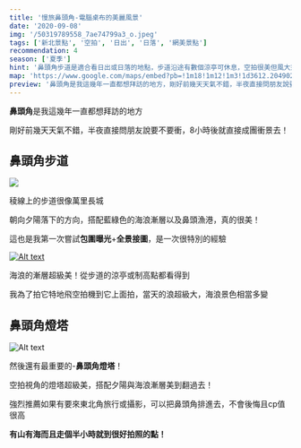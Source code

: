 ```yaml
---
title: '慢旅鼻頭角-電腦桌布的美麗風景'
date: '2020-09-08'
img: '/50319789558_7ae74799a3_o.jpeg'
tags: ['新北景點', '空拍', '日出', '日落', '網美景點']
recommendation: 4
season: ['夏季']
hint: '鼻頭角步道是適合看日出或日落的地點，步道沿途有數個涼亭可休息，空拍很美但風大須注意，秋冬因東北季風關係易下雨' 
map: 'https://www.google.com/maps/embed?pb=!1m18!1m12!1m3!1d3612.2049021035423!2d121.92127661600465!3d25.128762583928154!2m3!1f0!2f0!3f0!3m2!1i1024!2i768!4f13.1!3m3!1m2!1s0x345d4395d2f6f86f%3A0x1d2be7b9e292447d!2z6by76aCt6KeS56ic6LC35q2l6YGT!5e0!3m2!1szh-TW!2stw!4v1635072846117!5m2!1szh-TW!2stw'
preview: '鼻頭角是我這幾年一直都想拜訪的地方，剛好前幾天天氣不錯，半夜直接問朋友說要不要衝，8小時後就直接成團衝景去！'
---
```

**鼻頭角**是我這幾年一直都想拜訪的地方

剛好前幾天天氣不錯，半夜直接問朋友說要不要衝，8小時後就直接成團衝景去！

## 鼻頭角步道
![](/50319289022_454a5358e0_c.jpeg)

稜線上的步道很像萬里長城

朝向夕陽落下的方向，搭配藍綠色的海浪漸層以及鼻頭漁港，真的很美！

這也是我第一次嘗試**包圍曝光**+**全景接圖**，是一次很特別的經驗

[![Alt text](/50320638932_84596e4f48_c.jpeg)](https://www.instagram.com/p/CE_e5sFMidN/)

海浪的漸層超級美！從步道的涼亭或制高點都看得到

我為了拍它特地飛空拍機到它上面拍，當天的浪超級大，海浪景色相當多變

## 鼻頭角燈塔

![Alt text](/50319789558_7ae74799a3_o.jpeg)

然後還有最重要的-**鼻頭角燈塔**！

空拍視角的燈塔超級美，搭配夕陽與海浪漸層美到翻過去！

強烈推薦如果有要來東北角旅行或攝影，可以把鼻頭角排進去，不會後悔且cp值很高

**有山有海而且走個半小時就到很好拍照的點！**

